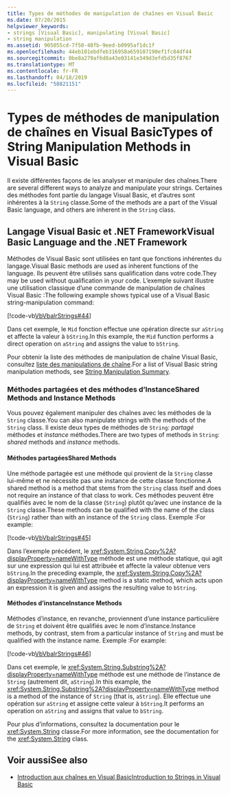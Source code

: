 ```yaml
---
title: Types de méthodes de manipulation de chaînes en Visual Basic
ms.date: 07/20/2015
helpviewer_keywords:
- strings [Visual Basic], manipulating [Visual Basic]
- string manipulation
ms.assetid: 905055cd-7f50-48fb-9eed-b0995af1dc1f
ms.openlocfilehash: 44eb101ebdfeb316958a659107190ef1fc84df44
ms.sourcegitcommit: 0be8a279af6d8a43e03141e349d3efd5d35f8767
ms.translationtype: MT
ms.contentlocale: fr-FR
ms.lasthandoff: 04/18/2019
ms.locfileid: "58821151"
---
```

# <a name="types-of-string-manipulation-methods-in-visual-basic"></a><span data-ttu-id="1db4b-102">Types de méthodes de manipulation de chaînes en Visual Basic</span><span class="sxs-lookup"><span data-stu-id="1db4b-102">Types of String Manipulation Methods in Visual Basic</span></span>
<span data-ttu-id="1db4b-103">Il existe différentes façons de les analyser et manipuler des chaînes.</span><span class="sxs-lookup"><span data-stu-id="1db4b-103">There are several different ways to analyze and manipulate your strings.</span></span> <span data-ttu-id="1db4b-104">Certaines des méthodes font partie du langage Visual Basic, et d’autres sont inhérentes à la `String` classe.</span><span class="sxs-lookup"><span data-stu-id="1db4b-104">Some of the methods are a part of the Visual Basic language, and others are inherent in the `String` class.</span></span>  
  
## <a name="visual-basic-language-and-the-net-framework"></a><span data-ttu-id="1db4b-105">Langage Visual Basic et .NET Framework</span><span class="sxs-lookup"><span data-stu-id="1db4b-105">Visual Basic Language and the .NET Framework</span></span>  
 <span data-ttu-id="1db4b-106">Méthodes de Visual Basic sont utilisées en tant que fonctions inhérentes du langage.</span><span class="sxs-lookup"><span data-stu-id="1db4b-106">Visual Basic methods are used as inherent functions of the language.</span></span> <span data-ttu-id="1db4b-107">Ils peuvent être utilisés sans qualification dans votre code.</span><span class="sxs-lookup"><span data-stu-id="1db4b-107">They may be used without qualification in your code.</span></span> <span data-ttu-id="1db4b-108">L’exemple suivant illustre une utilisation classique d’une commande de manipulation de chaînes Visual Basic :</span><span class="sxs-lookup"><span data-stu-id="1db4b-108">The following example shows typical use of a Visual Basic string-manipulation command:</span></span>  
  
 [!code-vb[VbVbalrStrings#44](~/samples/snippets/visualbasic/VS_Snippets_VBCSharp/VbVbalrStrings/VB/Class2.vb#44)]  
  
 <span data-ttu-id="1db4b-109">Dans cet exemple, le `Mid` fonction effectue une opération directe sur `aString` et affecte la valeur à `bString`.</span><span class="sxs-lookup"><span data-stu-id="1db4b-109">In this example, the `Mid` function performs a direct operation on `aString` and assigns the value to `bString`.</span></span>  
  
 <span data-ttu-id="1db4b-110">Pour obtenir la liste des méthodes de manipulation de chaîne Visual Basic, consultez [liste des manipulations de chaîne](../../../../visual-basic/language-reference/keywords/string-manipulation-summary.md).</span><span class="sxs-lookup"><span data-stu-id="1db4b-110">For a list of Visual Basic string manipulation methods, see [String Manipulation Summary](../../../../visual-basic/language-reference/keywords/string-manipulation-summary.md).</span></span>  
  
### <a name="shared-methods-and-instance-methods"></a><span data-ttu-id="1db4b-111">Méthodes partagées et des méthodes d’Instance</span><span class="sxs-lookup"><span data-stu-id="1db4b-111">Shared Methods and Instance Methods</span></span>  
 <span data-ttu-id="1db4b-112">Vous pouvez également manipuler des chaînes avec les méthodes de la `String` classe.</span><span class="sxs-lookup"><span data-stu-id="1db4b-112">You can also manipulate strings with the methods of the `String` class.</span></span> <span data-ttu-id="1db4b-113">Il existe deux types de méthodes de `String`: *partagé* méthodes et *instance* méthodes.</span><span class="sxs-lookup"><span data-stu-id="1db4b-113">There are two types of methods in `String`: *shared* methods and *instance* methods.</span></span>  
  
#### <a name="shared-methods"></a><span data-ttu-id="1db4b-114">Méthodes partagées</span><span class="sxs-lookup"><span data-stu-id="1db4b-114">Shared Methods</span></span>  
 <span data-ttu-id="1db4b-115">Une méthode partagée est une méthode qui provient de la `String` classe lui-même et ne nécessite pas une instance de cette classe fonctionne.</span><span class="sxs-lookup"><span data-stu-id="1db4b-115">A shared method is a method that stems from the `String` class itself and does not require an instance of that class to work.</span></span> <span data-ttu-id="1db4b-116">Ces méthodes peuvent être qualifiés avec le nom de la classe (`String`) plutôt qu’avec une instance de la `String` classe.</span><span class="sxs-lookup"><span data-stu-id="1db4b-116">These methods can be qualified with the name of the class (`String`) rather than with an instance of the `String` class.</span></span> <span data-ttu-id="1db4b-117">Exemple :</span><span class="sxs-lookup"><span data-stu-id="1db4b-117">For example:</span></span>  
  
 [!code-vb[VbVbalrStrings#45](~/samples/snippets/visualbasic/VS_Snippets_VBCSharp/VbVbalrStrings/VB/Class2.vb#45)]  
  
 <span data-ttu-id="1db4b-118">Dans l’exemple précédent, le <xref:System.String.Copy%2A?displayProperty=nameWithType> méthode est une méthode statique, qui agit sur une expression qui lui est attribuée et affecte la valeur obtenue vers `bString`.</span><span class="sxs-lookup"><span data-stu-id="1db4b-118">In the preceding example, the <xref:System.String.Copy%2A?displayProperty=nameWithType> method is a static method, which acts upon an expression it is given and assigns the resulting value to `bString`.</span></span>  
  
#### <a name="instance-methods"></a><span data-ttu-id="1db4b-119">Méthodes d’instance</span><span class="sxs-lookup"><span data-stu-id="1db4b-119">Instance Methods</span></span>  
 <span data-ttu-id="1db4b-120">Méthodes d’instance, en revanche, proviennent d’une instance particulière de `String` et doivent être qualifiés avec le nom d’instance.</span><span class="sxs-lookup"><span data-stu-id="1db4b-120">Instance methods, by contrast, stem from a particular instance of `String` and must be qualified with the instance name.</span></span> <span data-ttu-id="1db4b-121">Exemple :</span><span class="sxs-lookup"><span data-stu-id="1db4b-121">For example:</span></span>  
  
 [!code-vb[VbVbalrStrings#46](~/samples/snippets/visualbasic/VS_Snippets_VBCSharp/VbVbalrStrings/VB/Class2.vb#46)]  
  
 <span data-ttu-id="1db4b-122">Dans cet exemple, le <xref:System.String.Substring%2A?displayProperty=nameWithType> méthode est une méthode de l’instance de `String` (autrement dit, `aString`).</span><span class="sxs-lookup"><span data-stu-id="1db4b-122">In this example, the <xref:System.String.Substring%2A?displayProperty=nameWithType> method is a method of the instance of `String` (that is, `aString`).</span></span> <span data-ttu-id="1db4b-123">Elle effectue une opération sur `aString` et assigne cette valeur à `bString`.</span><span class="sxs-lookup"><span data-stu-id="1db4b-123">It performs an operation on `aString` and assigns that value to `bString`.</span></span>  
  
 <span data-ttu-id="1db4b-124">Pour plus d’informations, consultez la documentation pour le <xref:System.String> classe.</span><span class="sxs-lookup"><span data-stu-id="1db4b-124">For more information, see the documentation for the <xref:System.String> class.</span></span>  
  
## <a name="see-also"></a><span data-ttu-id="1db4b-125">Voir aussi</span><span class="sxs-lookup"><span data-stu-id="1db4b-125">See also</span></span>

- [<span data-ttu-id="1db4b-126">Introduction aux chaînes en Visual Basic</span><span class="sxs-lookup"><span data-stu-id="1db4b-126">Introduction to Strings in Visual Basic</span></span>](../../../../visual-basic/programming-guide/language-features/strings/introduction-to-strings.md)
